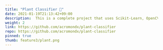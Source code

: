 ```yaml
---
title: "Plant Classifier 🌱"
date: 2021-01-19T21:13:42+09:00
description:  This is a complete project that uses Scikit-Learn, OpenCV, and Numpy to classify plant species using Random Forest classifier.
weight: 2
link: https://github.com/acromondx/plant-classifier
repo: https://github.com/acromondx/plant-classifier
pinned: true
thumb: feature3/plant.png
---
```


